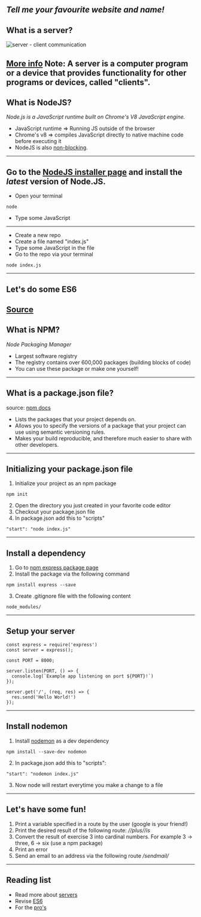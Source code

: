_Tell me your favourite website and name!_
---
## What is a server?
![server - client communication](http://computernetworkingsimplified.in/wp-content/uploads/clientserver.jpg)

[More info](https://www.lifewire.com/servers-in-computer-networking-817380)
Note:
A server is a computer program or a device that provides functionality for other programs or devices, called "clients".
---
## What is NodeJS?
_Node.js is a JavaScript runtime built on Chrome's V8 JavaScript engine._

- JavaScript runtime => Running JS outside of the browser
- Chrome's v8 => compiles JavaScript directly to native machine code before executing it
- NodeJS is also [non-blocking](https://nodejs.org/en/docs/guides/blocking-vs-non-blocking/).
---
Go to the [NodeJS installer page](https://nodejs.org/en/download/current/) and install the *latest* version of Node.JS.
---
- Open your terminal
```
node
```
- Type some JavaScript
---
- Create a new repo
- Create a file named "index.js"
- Type some JavaScript in the file
- Go to the repo via your terminal
```
node index.js
```
---
## Let's do some ES6
[Source](https://medium.freecodecamp.org/want-to-learn-es6-take-this-free-23-part-course-and-become-a-javascript-ninja-55002db1ff74)
---
## What is NPM?
_Node Packaging Manager_
- Largest software registry
- The registry contains over 600,000 packages (building blocks of code)
- You can use these package or make one yourself!
---
## What is a package.json file?
source: [npm docs](https://docs.npmjs.com/getting-started/using-a-package.json)
- Lists the packages that your project depends on.
- Allows you to specify the versions of a package that your project can use using semantic versioning rules.
- Makes your build reproducible, and therefore much easier to share with other developers.
---
## Initializing your package.json file
1. Initialize your project as an npm package
```
npm init
```
2. Open the directory you just created in your favorite code editor
3. Checkout your package.json file
4. In package.json add this to "scripts"
```
"start": "node index.js"
```
---
## Install a dependency
1. Go to [npm express package page](https://www.npmjs.com/package/express)
2. Install the package via the following command
```
npm install express --save
```
3. Create .gitignore file with the following content
```
node_modules/
```
---
## Setup your server
```
const express = require('express')
const server = express();

const PORT = 8000;

server.listen(PORT, () => {
  console.log(`Example app listening on port ${PORT}!`)
});

server.get('/', (req, res) => {
  res.send('Hello World!')
});
```
---
## Install nodemon
1. Install [nodemon](https://www.npmjs.com/package/nodemon) as a dev dependency
```
npm install --save-dev nodemon
```
2. In package.json add this to "scripts":
```
"start": "nodemon index.js"
```
3. Now node will restart everytime you make a change to a file
---
## Let's have some fun!
1. Print a variable specified in a route by the user (google is your friend!)
2. Print the desired result of the following route: _/<number>/plus/<number>/is_
3. Convert the result of exercise 3 into cardinal numbers. For example 3 -> three, 6 -> six (use a npm package)
4. Print an error
5. Send an email to an address via the following route _/sendmail/<to>_
---
## Reading list
- Read more about [servers](http://ptgmedia.pearsoncmg.com/images/0130225347/samplechapter/0130225347.pdf)
- Revise [ES6]( https://medium.freecodecamp.org/want-to-learn-es6-take-this-free-23-part-course-and-become-a-javascript-ninja-55002db1ff74)
- For the [pro's](https://github.com/getify/You-Dont-Know-JS)

